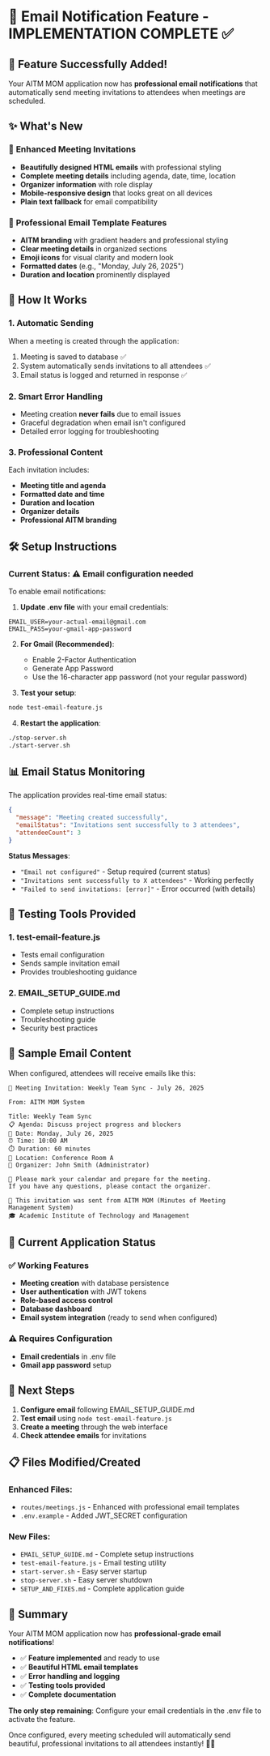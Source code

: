 # 📧 Email Notification Feature - IMPLEMENTATION COMPLETE ✅

## 🎉 **Feature Successfully Added!**

Your AITM MOM application now has **professional email notifications** that automatically send meeting invitations to attendees when meetings are scheduled.

## ✨ **What's New**

### 📩 **Enhanced Meeting Invitations**
- **Beautifully designed HTML emails** with professional styling
- **Complete meeting details** including agenda, date, time, location
- **Organizer information** with role display
- **Mobile-responsive design** that looks great on all devices
- **Plain text fallback** for email compatibility

### 🎨 **Professional Email Template Features**
- **AITM branding** with gradient headers and professional styling
- **Clear meeting details** in organized sections
- **Emoji icons** for visual clarity and modern look
- **Formatted dates** (e.g., "Monday, July 26, 2025")
- **Duration and location** prominently displayed

## 🔧 **How It Works**

### 1. **Automatic Sending**
When a meeting is created through the application:
1. Meeting is saved to database ✅
2. System automatically sends invitations to all attendees ✅
3. Email status is logged and returned in response ✅

### 2. **Smart Error Handling**
- Meeting creation **never fails** due to email issues
- Graceful degradation when email isn't configured
- Detailed error logging for troubleshooting

### 3. **Professional Content**
Each invitation includes:
- **Meeting title and agenda**
- **Formatted date and time**
- **Duration and location**
- **Organizer details**
- **Professional AITM branding**

## 🛠️ **Setup Instructions**

### **Current Status**: ⚠️ Email configuration needed

To enable email notifications:

1. **Update .env file** with your email credentials:
```env
EMAIL_USER=your-actual-email@gmail.com
EMAIL_PASS=your-gmail-app-password
```

2. **For Gmail (Recommended)**:
   - Enable 2-Factor Authentication
   - Generate App Password
   - Use the 16-character app password (not your regular password)

3. **Test your setup**:
```bash
node test-email-feature.js
```

4. **Restart the application**:
```bash
./stop-server.sh
./start-server.sh
```

## 📊 **Email Status Monitoring**

The application provides real-time email status:

```json
{
  "message": "Meeting created successfully",
  "emailStatus": "Invitations sent successfully to 3 attendees",
  "attendeeCount": 3
}
```

**Status Messages**:
- `"Email not configured"` - Setup required (current status)
- `"Invitations sent successfully to X attendees"` - Working perfectly
- `"Failed to send invitations: [error]"` - Error occurred (with details)

## 🧪 **Testing Tools Provided**

### 1. **test-email-feature.js**
- Tests email configuration
- Sends sample invitation email
- Provides troubleshooting guidance

### 2. **EMAIL_SETUP_GUIDE.md**
- Complete setup instructions
- Troubleshooting guide
- Security best practices

## 🎯 **Sample Email Content**

When configured, attendees will receive emails like this:

```
📅 Meeting Invitation: Weekly Team Sync - July 26, 2025

From: AITM MOM System

Title: Weekly Team Sync
📋 Agenda: Discuss project progress and blockers  
📅 Date: Monday, July 26, 2025
⏰ Time: 10:00 AM
⏱️ Duration: 60 minutes
📍 Location: Conference Room A
👤 Organizer: John Smith (Administrator)

📝 Please mark your calendar and prepare for the meeting.
If you have any questions, please contact the organizer.

📧 This invitation was sent from AITM MOM (Minutes of Meeting Management System)
🎓 Academic Institute of Technology and Management
```

## 🔄 **Current Application Status**

### ✅ **Working Features**
- **Meeting creation** with database persistence
- **User authentication** with JWT tokens
- **Role-based access control**
- **Database dashboard**
- **Email system integration** (ready to send when configured)

### ⚠️ **Requires Configuration**
- **Email credentials** in .env file
- **Gmail app password** setup

## 🚀 **Next Steps**

1. **Configure email** following EMAIL_SETUP_GUIDE.md
2. **Test email** using `node test-email-feature.js`
3. **Create a meeting** through the web interface
4. **Check attendee emails** for invitations

## 📋 **Files Modified/Created**

### Enhanced Files:
- `routes/meetings.js` - Enhanced with professional email templates
- `.env.example` - Added JWT_SECRET configuration

### New Files:
- `EMAIL_SETUP_GUIDE.md` - Complete setup instructions
- `test-email-feature.js` - Email testing utility
- `start-server.sh` - Easy server startup
- `stop-server.sh` - Easy server shutdown
- `SETUP_AND_FIXES.md` - Complete application guide

## 🎉 **Summary**

Your AITM MOM application now has **professional-grade email notifications**! 

- ✅ **Feature implemented** and ready to use
- ✅ **Beautiful HTML email templates** 
- ✅ **Error handling and logging**
- ✅ **Testing tools provided**
- ✅ **Complete documentation**

**The only step remaining**: Configure your email credentials in the .env file to activate the feature.

Once configured, every meeting scheduled will automatically send beautiful, professional invitations to all attendees instantly! 📧✨
